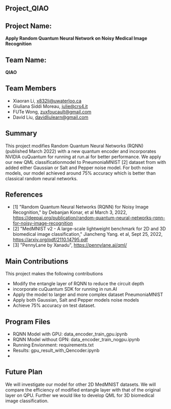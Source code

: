 ## Project_QIAO
## Project Name:
**Apply Random Quantum Neural Network on Noisy Medical Image Recognition**

## Team Name:
**QIAO**


## Team Members

* Xiaoran Li, x832li@uwaterloo.ca 
* Giuliana Siddi Moreau,  julie@crs4.it
* FUTe Wong, zuxfoucault@gmail.com
* David Liu, davidliulearn@gmail.com


## Summary

This project modifies Random Quantum Neural Networks (RQNN) (published March 2022) with a new quantum encoder and incorporates NVIDIA cuQuantum for running at run.ai for better performance. We apply our new QML classificationmodel to PneumoniaMNIST [2]  dataset from with added either Gaussian or Salt and Pepper noise model. For both noise models, our model achieved around 75% accuracy which is better than classical random neural networks.


## References
- [1] "Random Quantum Neural Networks (RQNN) for Noisy Image Recognition," by Debanjan Konar, et al March 3, 2022, https://deepai.org/publication/random-quantum-neural-networks-rqnn-for-noisy-image-recognition
- [2] "MedMNIST v2 - A large-scale lightweight benchmark for 2D and 3D biomedical image classification," Jiancheng Yang. et al, Sept 25, 2022, https://arxiv.org/pdf/2110.14795.pdf
- [3] "PennyLane by Xanadu", https://pennylane.ai/qml/

## Main Contributions
This project makes the following contributions
- Modify the entangle layer of RQNN to reduce the circuit depth
- incorporate cuQuantum SDK for running in run.AI
- Apply the model to larger and more complex dataset PneumoniaMNIST
- Apply both Gaussian, Salt and Pepper models noise models
- Achieve 75% accuracy on test dataset.



## Program Files
- RQNN Model with GPU: data_encoder_train_gpu.ipynb
- RQNN Model without GPN: data_encoder_train_nogpu.ipynb
- Running Envionment: requirements.txt
- Results: gpu_result_with_Qencoder.ipynb
- 




## Future Plan
We will investigate our model for other 2D MedMNIST datasets. We will compare the efficiency of modified entangle layer with that of the original layer on QPU. Further we would like to develop QML for 3D biomedical image classification.
